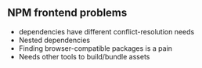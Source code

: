 ## NPM frontend problems

- dependencies have different conflict-resolution needs
- Nested dependencies
- Finding browser-compatible packages is a pain
- Needs other tools to build/bundle assets
